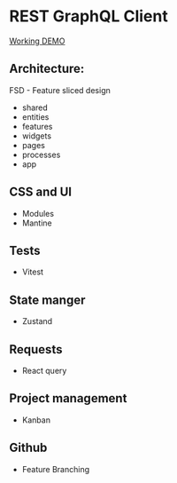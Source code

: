 # REST GraphQL Client

[Working DEMO](https://dev--rest-graphql-client.netlify.app)

## Architecture:

FSD - Feature sliced design

- shared
- entities
- features
- widgets
- pages
- processes
- app

## CSS and UI

- Modules
- Mantine

## Tests

- Vitest

## State manger

- Zustand

## Requests

- React query

## Project management

- Kanban

## Github

- Feature Branching
